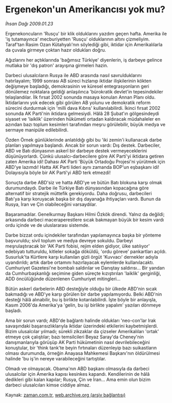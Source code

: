 # Ergenekon'un  Amerikancısı yok mu?

*İhsan Dağı 2009.01.23*

<tr><td class="metin" colspan="2" style="padding-top: 20px; padding-left: 5px; padding-right: 10px;">Ergenekoncuların 'Rusçu' bir klik olduklarını yazdım geçen hafta. Amerika ile 'iş tutamayınca' mecburiyetten 'Rusçu' olduklarının altını çizmeliyim. Taraf'tan Rasim Ozan Kütahyalı'nın söylediği gibi, iktidar için Amerikalılarla da çuvala girmeye çoktan hazır oldukları doğru.</td></tr><tr><td class="metin" colspan="2" style="padding-top: 20px; padding-left: 5px; padding-right: 10px;"><p>Ağızlarını her açtıklarında 'bağımsız Türkiye' diyenlerin, iş darbeye gelince mutlaka bir 'dış patron' arayışına girmeleri hazin.
<p>Darbeci ulusalcıların Rusya ile ABD arasında nasıl savrulduklarını hatırlayalım; 1999 sonrası AB süreci hızlanıp iktidar ilişkilerinin kökten değişmeye başladığı, demokrasinin ve küresel entegrasyonların geri dönülemez noktalara geldiği anlaşılınca 'bürokratik devlet'in tepesindekiler telaşlandılar. İlk fırsat 2002 sonunda masaya konulan Annan Planı oldu. İktidarlarını yok edecek gibi görülen AB yolunu ve demokratik reform sürecini durdurmak için 'milli dava Kıbrıs' kullanılabilirdi. İkinci fırsat 2002 sonunda AK Parti'nin iktidara gelmesiydi. Hâlâ 28 Şubat'ın gölgesindeydi siyaset ve 'laiklik' üzerinden hükümeti ortadan kaldıracak müdahaleler en azından bazı toplum kesimleri tarafından meşru görülebilir, büyük medya ve sermaye manipüle edilebilirdi.
<p>Özden Örnek günlüklerinde anlatıldığı gibi bu 'iki zemin'i kullanacak darbe planları yapılmaya başlandı. Ancak bir sorun vardı: Dış destek. Darbeciler, ABD ve Batı dünyasının askerî bir darbeye destek vermeyeceklerini düşünüyorlardı. Çünkü ulusalcı-darbecilere göre AK Parti'yi iktidara getiren zaten Amerika idi! Dahası AK Parti 'Büyük Ortadoğu Projesi'ni yürütmek için ABD'ye lazımdı! Hatta AK Parti lideri aynı zamanda BOP'un eşbaşkanı idi! Dolayısıyla böyle bir AK Parti'yi ABD terk etmezdi! 
<p>Sonuçta darbe ABD'siz ve hatta ABD'ye ve bütün Batı blokuna karşı olmak durumundaydı. Darbe ile Türkiye Batı dünyasından kopacağına göre alternatif bir stratejik müttefik gerekiyordu. Daha doğrusu, darbecileri Batı'ya karşı koruyacak başka bir dış dayanağa ihtiyaçları vardı. Bunun da Rusya, İran ve Çin olabileceğini varsaydılar. 
<p>Başaramadılar. Genelkurmay Başkanı Hilmi Özkök direndi. Yalnız da değildi; arkasında darbeci maceraperestlere sıcak bakmayan büyük bir kesim vardı ordu içinde ve de uluslararası sistemde.
<p>Darbe bizzat ordu içindekiler tarafından yapılamayınca başka bir yönteme başvuruldu; sivil toplum ve medya devreye sokuldu. Darbeyi meşrulaştıracak bir 'AK Parti fobisi, rejim elden gidiyor, ülke satılıyor' edebiyatı tutturuldu, kitleler sokağa döküldü, 'ordu göreve' pankartları açıldı. Susurluk'ta Kürtlere karşı kullanılan gizli örgüt 'Kuvvacı' dernekler adıyla uyandırıldı; artık darbe ortamını hazırlayacak eylemlerde kullanılacaktı. Cumhuriyet Gazetesi'ne bombalı saldırılar ve Danıştay saldırısı... Bir yandan da Cumhurbaşkanlığı seçimine giden süreçte kızıştırılan 'laiklik' gerginliği, ADD öncülüğünde düzenlenen Cumhuriyet mitingleri... 
<p>Bütün askerî darbelerin ABD desteğiyle olduğu bir ülkede ABD'nin sıcak bakmadığı ve ABD'ye karşı görülen bir darbe yapılamıyordu. Belki ABD'nin desteği hâlâ alınabilir, bu iş birlikte kotarılabilirdi. İşte böyle bir anlayışla, Kasım 2006'da Amerika'ya 'gelin, bu işi birlikte yapalım' yazıları dönmeye başladı.
<p>Ama bir sorun vardı; ABD'de bağlantı halinde oldukları 'neo-con'lar Irak savaşındaki başarısızlıklarıyla iktidar üzerindeki etkilerini kaybetmişlerdi. Bizim ulusalcılar yılmadı; sürekli zikzaklar da çizseler Amerikalıları 'ortak' etmeye çok çalıştılar; bazı temsilcileri Beyaz Saray'da Cheney'nin danışmanlarıyla görüşüp AK Parti hükümetinin nasıl devrilebileceğini konuştular, bir 'think tank'te beyin fırtınaları düzenleyip bazı suikastların olması durumunda, örneğin Anayasa Mahkemesi Başkanı'nın öldürülmesi halinde 'bu iş'in nereye varabileceğini tartıştılar. 
<p>Olmadı ve olmayacak. Obama'nın ABD başkanı olmasıyla da darbeci ulusalcılar için Amerika kapısı kesinkes kapandı. Kendilerinin de hâlâ dedikleri gibi kalan kapılar; Rusya, Çin ve İran... Ama emin olun bizim darbeci ulusalcıları kimse ciddiye almaz.<br/></p></p></p></p></p></p></p></p></p></td></tr>

Kaynak: [zaman.com.tr](http://zaman.com.tr/yazar.do?yazino=806926), [web.archive.org (arşiv bağlantısı)](http://web.archive.org/web/20090228161820/http://zaman.com.tr:80/yazar.do?yazino=806926)
